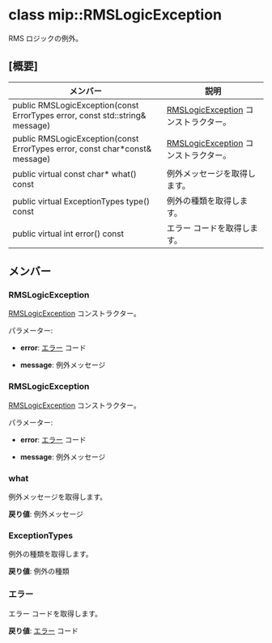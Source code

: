 # <a name="class-miprmslogicexception"></a>class mip::RMSLogicException 
RMS ロジックの例外。
  
## <a name="summary"></a>[概要]
 メンバー                        | 説明                                
--------------------------------|---------------------------------------------
 public RMSLogicException(const ErrorTypes error, const std::string& message)  |  [RMSLogicException](class_mip_rmslogicexception.md) コンストラクター。
 public RMSLogicException(const ErrorTypes error, const char*const& message)  |  [RMSLogicException](class_mip_rmslogicexception.md) コンストラクター。
 public virtual const char* what() const  |  例外メッセージを取得します。
 public virtual ExceptionTypes type() const  |  例外の種類を取得します。
 public virtual int error() const  |  エラー コードを取得します。
  
## <a name="members"></a>メンバー
  
### <a name="rmslogicexception"></a>RMSLogicException
[RMSLogicException](class_mip_rmslogicexception.md) コンストラクター。

パラメーター:  
* **error**: [エラー](class_mip_error.md) コード 


* **message**: 例外メッセージ


  
### <a name="rmslogicexception"></a>RMSLogicException
[RMSLogicException](class_mip_rmslogicexception.md) コンストラクター。

パラメーター:  
* **error**: [エラー](class_mip_error.md) コード 


* **message**: 例外メッセージ


  
### <a name="what"></a>what
例外メッセージを取得します。

  
**戻り値**: 例外メッセージ
  
### <a name="exceptiontypes"></a>ExceptionTypes
例外の種類を取得します。

  
**戻り値**: 例外の種類
  
### <a name="error"></a>エラー
エラー コードを取得します。

  
**戻り値**: [エラー](class_mip_error.md) コード